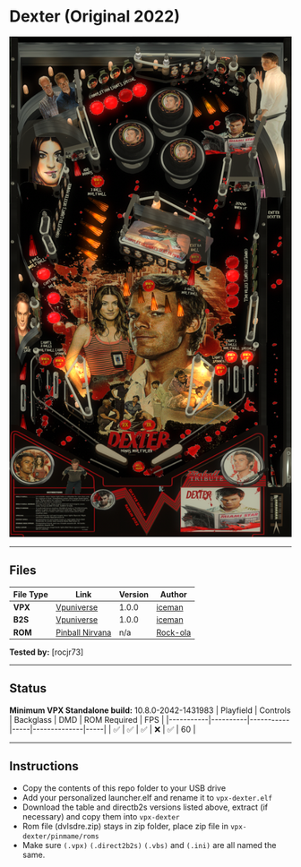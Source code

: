 # Dexter (Original 2022)

![Table Preview](../../images/vpx-dexter.png)

---

## Files
| File Type | Link | Version | Author | 
|-----------|--------|----------|--------------|
| **VPX** |  [Vpuniverse](https://vpuniverse.com/files/file/11395-dexter) | 1.0.0 |  [iceman](https://vpuniverse.com/profile/4306-icepinball/)
| **B2S** |  [Vpuniverse](https://vpuniverse.com/files/file/11395-dexter) | 1.0.0 |  [iceman](https://vpuniverse.com/profile/4306-icepinball/)
| **ROM** |  [Pinball Nirvana](https://pinballnirvana.com/forums/resources/dvlsdre.1744/) | n/a | [Rock-ola](https://pinballnirvana.com/forums/members/rock-ola.1/)

**Tested by:** [rocjr73]

---

## Status 
**Minimum VPX Standalone build:** 10.8.0-2042-1431983
| Playfield | Controls | Backglass | DMD | ROM Required | FPS | 
|-----------|----------|-----------|-----|--------------|-----|
| :white_check_mark: | :white_check_mark: | :white_check_mark: | :x: | :white_check_mark: | 60 |

---

## Instructions
- Copy the contents of this repo folder to your USB drive
- Add your personalized launcher.elf and rename it to `vpx-dexter.elf`
- Download the table and directb2s versions listed above, extract (if necessary) and copy them into `vpx-dexter`
- Rom file (dvlsdre.zip) stays in zip folder, place zip file in `vpx-dexter/pinmame/roms`
- Make sure `(.vpx)` `(.direct2b2s)` `(.vbs)` and `(.ini)` are all named the same.
